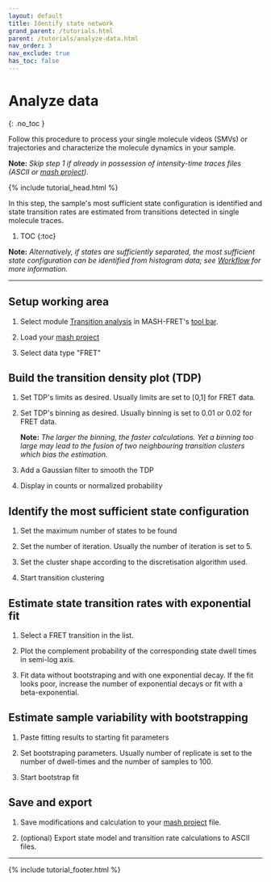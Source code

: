 ```yaml
---
layout: default
title: Identify state network
grand_parent: /tutorials.html
parent: /tutorials/analyze-data.html
nav_order: 3
nav_exclude: true
has_toc: false
---
```



# Analyze data
{: .no_toc }

Follow this procedure to process your single molecule videos (SMVs) or trajectories and characterize the molecule dynamics in your sample.

**Note:** *Skip step 1 if already in possession of intensity-time traces files (ASCII or 
[mash project](../../output-files/mash-mash-project.html)).*

{% include tutorial_head.html %}

In this step, the sample's most sufficient state configuration is identified and state transition rates are estimated from transitions detected in single molecule traces.

1. TOC
{:toc}

**Note:** *Alternatively, if states are sufficiently separated, the most sufficient state configuration can be identified from histogram data; see
[Workflow](../../histogram-analysis/workflow.html) for more information.*

---

## Setup working area

1. Select module 
[Transition analysis](../../transition-analysis.html) in MASH-FRET's 
[tool bar](../../Getting_started.html#interface).

1. Load your 
[mash project](../../output-files/mash-mash-project.html)

1. Select data type "FRET"


## Build the transition density plot (TDP)

1. Set TDP's limits as desired.
Usually limits are set to [0,1] for FRET data.

1. Set TDP's binning as desired.
Usually binning is set to 0.01 or 0.02 for FRET data.  
     
   **Note:** *The larger the binning, the faster calculations. Yet a binning too large may lead to the fusion of two neighbouring transition clusters which bias the estimation.*

1. Add a Gaussian filter to smooth the TDP

1. Display in counts or normalized probability


## Identify the most sufficient state configuration

1. Set the maximum number of states to be found

1. Set the number of iteration.
Usually the number of iteration is set to 5.

1. Set the cluster shape according to the discretisation algorithm used.

1. Start transition clustering


## Estimate state transition rates with exponential fit

1. Select a FRET transition in the list.

1. Plot the complement probability of the corresponding state dwell times in semi-log axis.

1. Fit data without bootstraping and with one exponential decay.
If the fit looks poor, increase the number of exponential decays or fit with a beta-exponential.


## Estimate sample variability with bootstrapping

1. Paste fitting results to starting fit parameters

1. Set bootstraping parameters.
Usually number of replicate is set to the number of dwell-times  and the number of samples to 100.

1. Start bootstrap fit


## Save and export

1. Save modifications and calculation to your 
[mash project](../../output-files/mash-mash-project.html) file.

1. (optional) Export state model and transition rate calculations to ASCII files.

---

{% include tutorial_footer.html %}